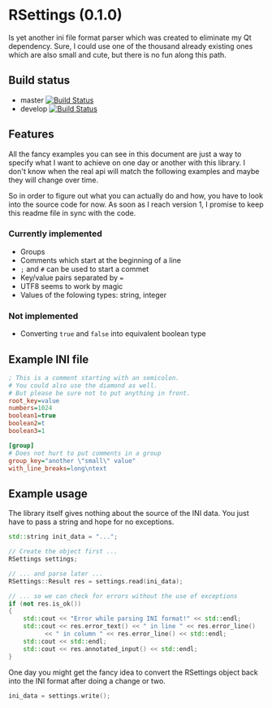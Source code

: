 RSettings (0.1.0)
=================

Is yet another ini file format parser which was created
to eliminate my Qt dependency. Sure, I could use one of
the thousand already existing ones which are also small
and cute, but there is no fun along this path.

Build status
------------

* master [![Build Status](https://travis-ci.org/r2p2/rsettings.svg?branch=master)](https://travis-ci.org/r2p2/rsettings)
* develop [![Build Status](https://travis-ci.org/r2p2/rsettings.svg?branch=develop)](https://travis-ci.org/r2p2/rsettings)

Features
--------

All the fancy examples you can see in this document are
just a way to specify what I want to achieve on one day
or another with this library. I don't know when the real
api will match the following examples and maybe they will
change over time.

So in order to figure out what you can actually do and
how, you have to look into the source code for now. As
soon as I reach version 1, I promise to keep this readme
file in sync with the code.

### Currently implemented

* Groups
* Comments which start at the beginning of a line
* `;` and `#` can be used to start a commet
* Key/value pairs separated by `=`
* UTF8 seems to work by magic
* Values of the folowing types: string, integer

### Not implemented

* Converting `true` and `false` into equivalent boolean type

Example INI file
----------------

```INI
; This is a comment starting with an semicolon.
# You could also use the diamond as well.
# But please be sure not to put anything in front.
root_key=value
numbers=1024
boolean1=true
boolean2=t
boolean3=1

[group]
# Does not hurt to put comments in a group
group_key="another \"small\" value"
with_line_breaks=long\ntext
```

Example usage
-------------

The library itself gives nothing about the source of
the INI data. You just have to pass a string and hope
for no exceptions.

```C++
std::string init_data = "...";

// Create the object first ...
RSettings settings;

// ... and parse later ...
RSettings::Result res = settings.read(ini_data);

// ... so we can check for errors without the use of exceptions
if (not res.is_ok())
{
	std::cout << "Error while parsing INI format!" << std::endl;
	std::cout << res.error_text() << " in line " << res.error_line()
		  << " in column " << res.error_line() << std::endl;
	std::cout << std::endl;
	std::cout << res.annotated_input() << std::endl;
}

```

One day you might get the fancy idea to convert the
RSettings object back into the INI format after doing
a change or two. 

```C++
ini_data = settings.write();
```
